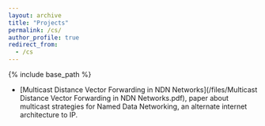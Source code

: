 ```yaml
---
layout: archive
title: "Projects"
permalink: /cs/
author_profile: true
redirect_from:
  - /cs
---
```


{% include base_path %}
*  [Multicast Distance Vector Forwarding in NDN Networks](/files/Multicast Distance Vector Forwarding in NDN Networks.pdf), paper about multicast strategies for Named Data Networking, an alternate internet architecture to IP.
